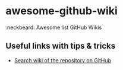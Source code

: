 # awesome-github-wiki

:neckbeard: Awesome list GitHub Wikis

## Useful links with tips & tricks

- [Search wiki of the repository on GitHub](https://github.com/linyows/github-wiki-search)
